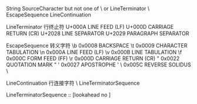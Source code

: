 String
    SourceCharacter but not one of \ or LineTerminator
    <LS>
    <PS>
    \ EscapeSequence
    LineContinuation

LineTerminator 行终止符
U+000A LINE FEED (LF) <LF>
U+000D CARRIAGE RETURN (CR) <CR>
U+2028 LINE SEPARATOR <LS>
U+2029 PARAGRAPH SEPARATOR <PS>

EscapeSequence 转义字符
\b 0x0008 BACKSPACE <BS>
\t 0x0009 CHARACTER TABULATION <HT>
\n 0x000A LINE FEED (LF) <LF>
\v 0x000B LINE TABULATION <VT>
\f 0x000C FORM FEED (FF) <FF>
\r 0x000D CARRIAGE RETURN (CR) <CR>
\" 0x0022 QUOTATION MARK "
\' 0x0027 APOSTROPHE '
\\ 0x005C REVERSE SOLIDUS \

LineContinuation 行连接字符
 \ LineTerminatorSequence

 LineTerminatorSequence ::
    <LF>
    <CR> [lookahead no <LF> ]
    <LS>
    <PS>
    <CR>
    <CR> <LF>

